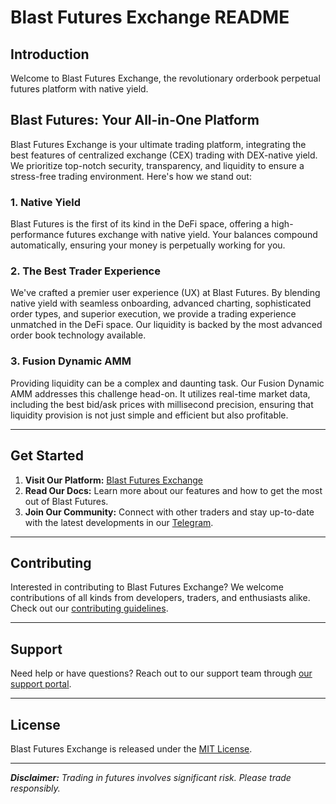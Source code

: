 # Blast Futures Exchange README

## Introduction

Welcome to Blast Futures Exchange, the revolutionary orderbook perpetual futures platform with native yield. 

## Blast Futures: Your All-in-One Platform

Blast Futures Exchange is your ultimate trading platform, integrating the best features of centralized exchange (CEX) trading with DEX-native yield. We prioritize top-notch security, transparency, and liquidity to ensure a stress-free trading environment. Here's how we stand out:

### 1. Native Yield
Blast Futures is the first of its kind in the DeFi space, offering a high-performance futures exchange with native yield. Your balances compound automatically, ensuring your money is perpetually working for you.

### 2. The Best Trader Experience
We've crafted a premier user experience (UX) at Blast Futures. By blending native yield with seamless onboarding, advanced charting, sophisticated order types, and superior execution, we provide a trading experience unmatched in the DeFi space. Our liquidity is backed by the most advanced order book technology available.

### 3. Fusion Dynamic AMM
Providing liquidity can be a complex and daunting task. Our Fusion Dynamic AMM addresses this challenge head-on. It utilizes real-time market data, including the best bid/ask prices with millisecond precision, ensuring that liquidity provision is not just simple and efficient but also profitable.

---

## Get Started

1. **Visit Our Platform:** [Blast Futures Exchange](https://blastfutures.com)
2. **Read Our Docs:** Learn more about our features and how to get the most out of Blast Futures.
3. **Join Our Community:** Connect with other traders and stay up-to-date with the latest developments in our [Telegram](https://t.me/BlastFutures).

---

## Contributing

Interested in contributing to Blast Futures Exchange? We welcome contributions of all kinds from developers, traders, and enthusiasts alike. Check out our [contributing guidelines](https://github.com/blastfutures/contributing).

---

## Support

Need help or have questions? Reach out to our support team through [our support portal](https://blastfutures.com/support).

---

## License

Blast Futures Exchange is released under the [MIT License](https://opensource.org/licenses/MIT).

---

_**Disclaimer:** Trading in futures involves significant risk. Please trade responsibly._
